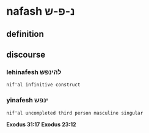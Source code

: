 # nafash נ-פ-ש

## definition

## discourse

### lehinafesh להינפש

	nif'al infinitive construct

### yinafesh ינפש

	nif'al uncompleted third person masculine singular

**Exodus 31:17**
**Exodus 23:12**